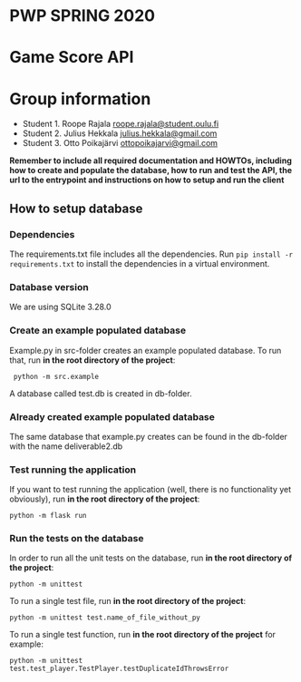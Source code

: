 # PWP SPRING 2020
# Game Score API
# Group information
* Student 1. Roope Rajala roope.rajala@student.oulu.fi
* Student 2. Julius Hekkala julius.hekkala@gmail.com
* Student 3. Otto Poikajärvi ottopoikajarvi@gmail.com

__Remember to include all required documentation and HOWTOs, including how to create and populate the database, how to run and test the API, the url to the entrypoint and instructions on how to setup and run the client__

## How to setup database

### Dependencies

The requirements.txt file includes all the dependencies. Run `pip install -r requirements.txt` to install the dependencies in a virtual environment.

### Database version

We are using SQLite 3.28.0

### Create an example populated database

Example.py in src-folder creates an example populated database. To run that, run __in the root directory of the project__: 

``` python -m src.example```

A database called test.db is created in db-folder.

### Already created example populated database

The same database that example.py creates can be found in the db-folder with the name deliverable2.db

### Test running the application

If you want to test running the application (well, there is no functionality yet obviously), run __in the root directory of the project__:

``` python -m flask run ```

### Run the tests on the database

In order to run all the unit tests on the database, run __in the root directory of the project__:

``` python -m unittest ```

To run a single test file, run __in the root directory of the project__:

``` python -m unittest test.name_of_file_without_py ```

To run a single test function, run __in the root directory of the project__ for example:

``` python -m unittest test.test_player.TestPlayer.testDuplicateIdThrowsError ``` 




